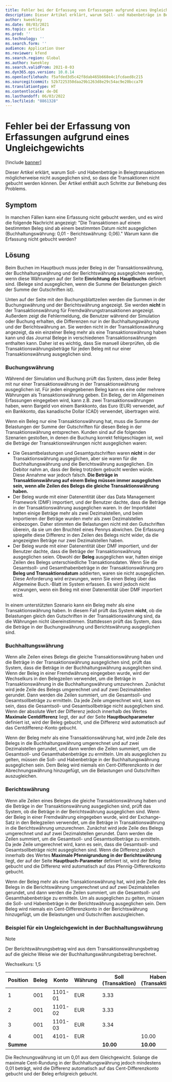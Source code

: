 ```yaml
---
title: Fehler bei der Erfassung von Erfassungen aufgrund eines Ungleichgewichts
description: Dieser Artikel erklärt, warum Soll- und Habenbeträge in Belegtransaktionen möglicherweise nicht ausgeglichen sind, so dass die Transaktionen nicht gebucht werden können. Der Artikel enthält auch Schritte zur Behebung des Problems.
author: kweekley
ms.date: 08/03/2021
ms.topic: article
ms.prod: ''
ms.technology: ''
ms.search.form: ''
audience: Application User
ms.reviewer: kfend
ms.search.region: Global
ms.author: kweekley
ms.search.validFrom: 2021-8-03
ms.dyn365.ops.version: 10.0.14
ms.openlocfilehash: f5afded3d5c42f8dab465b668e4c1fcdaed8c215
ms.sourcegitcommit: 52b7225350daa29b1263d8e29c54ac9e20bcca70
ms.translationtype: HT
ms.contentlocale: de-DE
ms.lasthandoff: 06/03/2022
ms.locfileid: "8861328"
---
```

# <a name="journal-posting-failure-because-of-imbalance"></a>Fehler bei der Erfassung von Erfassungen aufgrund eines Ungleichgewichts

[!include [banner](../includes/banner.md)]

Dieser Artikel erklärt, warum Soll- und Habenbeträge in Belegtransaktionen möglicherweise nicht ausgeglichen sind, so dass die Transaktionen nicht gebucht werden können. Der Artikel enthält auch Schritte zur Behebung des Problems.

## <a name="symptom"></a>Symptom

In manchen Fällen kann eine Erfassung nicht gebucht werden, und es wird die folgende Nachricht angezeigt: "Die Transaktionen auf einem bestimmten Beleg sind ab einem bestimmten Datum nicht ausgeglichen (Buchhaltungswährung: 0,01 - Berichtswährung: 0,06)." Warum kann die Erfassung nicht gebucht werden?

## <a name="resolution"></a>Lösung

Beim Buchen im Hauptbuch muss jeder Beleg in der Transaktionswährung, der Buchhaltungswährung und der Berichtswährung ausgeglichen werden, wenn diese Währungen auf der Seite **Einrichtung des Hauptbuchs** definiert sind. (Belege sind ausgeglichen, wenn die Summe der Belastungen gleich der Summe der Gutschriften ist).

Unten auf der Seite mit den Buchungsblattzeilen werden die Summen in der Buchungswährung und der Berichtswährung angezeigt. Sie werden **nicht** in der Transaktionswährung für Fremdwährungstransaktionen angezeigt. Außerdem zeigt die Fehlermeldung, die Benutzer während der Simulation oder Buchung erhalten, die Differenzen nur in der Buchhaltungswährung und der Berichtswährung an. Sie werden nicht in der Transaktionswährung angezeigt, da ein einzelner Beleg mehr als eine Transaktionswährung haben kann und das Journal Belege in verschiedenen Transaktionswährungen enthalten kann. Daher ist es wichtig, dass Sie manuell überprüfen, ob die Transaktionswährungsbeträge für jeden Beleg mit nur einer Transaktionswährung ausgeglichen sind.

### <a name="transaction-currency"></a>Buchungswährung

Während der Simulation und Buchung prüft das System, dass jeder Beleg mit nur einer Transaktionswährung in der Transaktionswährung ausgeglichen ist. Für jeden eingegebenen Beleg kann es eine oder mehrere Währungen als Transaktionswährung geben. Ein Beleg, der im Allgemeinen Erfassungen eingegeben wird, kann z.B. zwei Transaktionswährungen haben, wenn Bargeld von einem Bankkonto, das Euro (EUR) verwendet, auf ein Bankkonto, das kanadische Dollar (CAD) verwendet, übertragen wird.

Wenn ein Beleg nur eine Transaktionswährung hat, muss die Summe der Belastungen der Summe der Gutschriften für diesen Beleg in der Transaktionswährung entsprechen. Kunden sind auf die folgenden Szenarien gestoßen, in denen die Buchung korrekt fehlgeschlagen ist, weil die Beträge der Transaktionswährungen nicht ausgeglichen waren:

- Die Gesamtbelastungen und Gesamtgutschriften waren **nicht** in der Transaktionswährung ausgeglichen, aber sie waren für die Buchhaltungswährung und die Berichtswährung ausgeglichen. Ein Debitor nahm an, dass der Beleg trotzdem gebucht werden würde. Diese Annahme war jedoch falsch. **Die Beträge in Transaktionswährung auf einem Beleg müssen immer ausgeglichen sein, wenn alle Zeilen des Belegs die gleiche Transaktionswährung haben.**
- Der Beleg wurde mit einer Datenentität über das Data Management Framework (DMF) importiert, und der Benutzer dachte, dass die Beträge in der Transaktionswährung ausgeglichen waren. In der Importdatei hatten einige Beträge mehr als zwei Dezimalstellen, und beim Importieren der Beträge wurden mehr als zwei Dezimalstellen einbezogen. Daher stimmten die Belastungen nicht mit den Gutschriften überein, da sie um den Bruchteil eines Pennys abwichen. Die Erfassung spiegelte diese Differenz in den Zeilen des Belegs nicht wider, da die angezeigten Beträge nur zwei Dezimalstellen haben.
- Der Beleg wurde mit einer Datenentität über DMF importiert, und der Benutzer dachte, dass die Beträge der Transaktionswährung ausgeglichen seien. Obwohl der **Beleg** ausgeglichen war, hatten einige Zeilen des Belegs unterschiedliche Transaktionsdaten. Wenn Sie die Gesamtsoll- und Gesamthabenbeträge in der Transaktionswährung pro **Beleg und Transaktionsdatum** addierten, waren sie nicht ausgeglichen. Diese Anforderung wird erzwungen, wenn Sie einen Beleg über das Allgemeine Buch.-Blatt im System erfassen. Es wird jedoch nicht erzwungen, wenn ein Beleg mit einer Datenentität über DMF importiert wird.

In einem unterstützten Szenario kann ein Beleg mehr als eine Transaktionswährung haben. In diesem Fall prüft das System **nicht**, ob die Belastungen gleich den Gutschriften in der Transaktionswährung sind, da die Währungen nicht übereinstimmen. Stattdessen prüft das System, dass die Beträge in der Buchungswährung und Berichtswährung ausgeglichen sind.

### <a name="accounting-currency"></a>Buchhaltungswährung

Wenn alle Zeilen eines Belegs die gleiche Transaktionswährung haben und die Beträge in der Transaktionswährung ausgeglichen sind, prüft das System, dass die Beträge in der Buchhaltungswährung ausgeglichen sind. Wenn der Beleg in einer Fremdwährung eingegeben wurde, wird der Wechselkurs in den Belegzeilen verwendet, um die Beträge in Transaktionswährung in die Buchhaltungswährung umzurechnen. Zunächst wird jede Zeile des Belegs umgerechnet und auf zwei Dezimalstellen gerundet. Dann werden die Zeilen summiert, um die Gesamtsoll- und Gesamtsollbeträge zu ermitteln. Da jede Zeile umgerechnet wird, kann es sein, dass die Gesamtsoll- und Gesamtsollbeträge nicht ausgeglichen sind. Wenn der absolute Wert der Differenz jedoch innerhalb des Wertes **Maximale Centdifferenz** liegt, der auf der Seite **Hauptbuchparameter** definiert ist, wird der Beleg gebucht, und die Differenz wird automatisch auf das Centdifferenz-Konto gebucht.

Wenn der Beleg mehr als eine Transaktionswährung hat, wird jede Zeile des Belegs in die Buchhaltungswährung umgerechnet und auf zwei Dezimalstellen gerundet, und dann werden die Zeilen summiert, um die Gesamtsoll- und Gesamthabenbeträge zu ermitteln. Um als ausgeglichen zu gelten, müssen die Soll- und Habenbeträge in der Buchhaltungswährung ausgeglichen sein.  Dem Beleg wird niemals ein Cent-Differenzkonto in der Abrechnungswährung hinzugefügt, um die Belastungen und Gutschriften auszugleichen. 

### <a name="reporting-currency"></a>Berichtswährung

Wenn alle Zeilen eines Beleges die gleiche Transaktionswährung haben und die Beträge in der Transaktionswährung ausgeglichen sind, prüft das System, ob die Beträge in der Berichtswährung ausgeglichen sind. Wenn der Beleg in einer Fremdwährung eingegeben wurde, wird der Exchange-Satz in den Belegzeilen verwendet, um die Beträge in Transaktionswährung in die Berichtswährung umzurechnen. Zunächst wird jede Zeile des Belegs umgerechnet und auf zwei Dezimalstellen gerundet. Dann werden die Zeilen summiert, um die Gesamtsoll- und Gesamtsollbeträge zu ermitteln. Da jede Zeile umgerechnet wird, kann es sein, dass die Gesamtsoll- und Gesamtsollbeträge nicht ausgeglichen sind. Wenn die Differenz jedoch innerhalb des Wertes **Maximale Pfennigrundung in der Berichtswährung** liegt, der auf der Seite **Hauptbuch-Parameter** definiert ist, wird der Beleg gebucht und die Differenz wird automatisch auf das Pfennig-Differenzkonto gebucht.

Wenn der Beleg mehr als eine Transaktionswährung hat, wird jede Zeile des Belegs in die Berichtswährung umgerechnet und auf zwei Dezimalstellen gerundet, und dann werden die Zeilen summiert, um die Gesamtsoll- und Gesamthabenbeträge zu ermitteln. Um als ausgeglichen zu gelten, müssen die Soll- und Habenbeträge in der Berichtswährung ausgeglichen sein.  Dem Beleg wird niemals ein Cent-Differenzkonto in der Berichtswährung hinzugefügt, um die Belastungen und Gutschriften auszugleichen.

### <a name="example-for-an-accounting-currency-imbalance"></a>Beispiel für ein Ungleichgewicht in der Buchhaltungswährung

> [!NOTE]
> Der Berichtswährungsbetrag wird aus dem Transaktionswährungsbetrag auf die gleiche Weise wie der Buchhaltungswährungsbetrag berechnet.

Wechselkurs: 1,5

| Position | Beleg | Konto | Währung | Soll (Transaktion) | Haben (Transaktion) | Soll (Buchhaltung) | Haben (Buchhaltung) |
|---|---|---|---|---|---|---|---|
| 1 | 001 | 1101-01 | EUR | 3.33 | | 5,00 (4,995) | |
| 2 | 001 | 1101-02 | EUR | 3.33 | | 5,00 (4,995) | |
| 3 | 001 | 1101-03 | EUR | 3.34 | | 5.01 | |
| 4 | 001 | 4101- | EUR | | 10.00 | | 15.00 |
| **Summe** | | | | **10.00** | **10.00** | **15.01** | **15.00** |

Die Rechnungswährung ist um 0,01 aus dem Gleichgewicht. Solange die maximale Cent-Rundung in der Buchhaltungswährung jedoch mindestens 0,01 beträgt, wird die Differenz automatisch auf das Cent-Differenzkonto gebucht und der Beleg erfolgreich gebucht.
